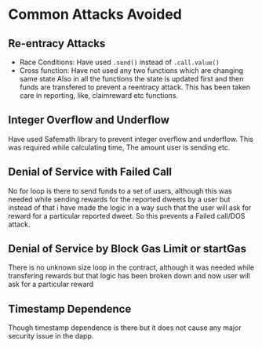 # Common Attacks Avoided

## Re-entracy Attacks
- Race Conditions: Have used `.send()` instead of `.call.value()`
- Cross function: Have not used any two functions which are changing same state
Also in all the functions the state is updated first and then funds are transfered to prevent a reentracy attack. This has been taken care in reporting, like, claimreward etc functions.

## Integer Overflow and Underflow
Have used Safemath library to prevent integer overflow and underflow. This was required while calculating time, The amount user is sending etc.

## Denial of Service with Failed Call
No for loop is there to send funds to a set of users, although this was needed while sending rewards for the reported dweets by a user but instead of that i have made the logic in a way such that the user will ask for reward for a particular reported dweet. So this prevents a Failed call/DOS attack.

## Denial of Service by Block Gas Limit or startGas
There is no unknown size loop in the contract, although it was needed while transfering rewards but that logic has been broken down and now user will ask for a particular reward

## Timestamp Dependence
Though timestamp dependence is there but it does not cause any major security issue in the dapp.